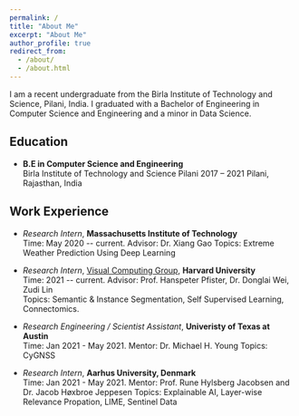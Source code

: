```yaml
---
permalink: /
title: "About Me"
excerpt: "About Me"
author_profile: true
redirect_from: 
  - /about/
  - /about.html
---
```


I am a recent undergraduate from the Birla Institute of Technology and Science, Pilani, India. I graduated with a Bachelor of Engineering in Computer Science and Engineering and a minor in Data Science.


## Education
* **B.E in Computer Science and Engineering**  
Birla Institute of Technology and Science Pilani 2017 – 2021
Pilani, Rajasthan, India


## Work Experience
* *Research Intern*, **Massachusetts Institute of Technology**  
Time: May 2020 -- current. Advisor: Dr. Xiang Gao 
Topics: Extreme Weather Prediction Using Deep Learning

* *Research Intern*, [Visual Computing Group](https://vcg.seas.harvard.edu), **Harvard University**  
Time: 2021 -- current. Advisor: Prof. Hanspeter Pfister, Dr. Donglai Wei, Zudi Lin  
Topics: Semantic & Instance Segmentation, Self Supervised Learning, Connectomics.

* *Research Engineering / Scientist Assistant*, **Univeristy of Texas at Austin**  
Time: Jan 2021 - May 2021. Mentor: Dr. Michael H. Young
Topics: CyGNSS

* *Research Intern*, **Aarhus University, Denmark**  
Time: Jan 2021 - May 2021. Mentor: Prof. Rune Hylsberg Jacobsen and Dr. Jacob Høxbroe Jeppesen
Topics: Explainable AI, Layer-wise Relevance Propation, LIME, Sentinel Data



